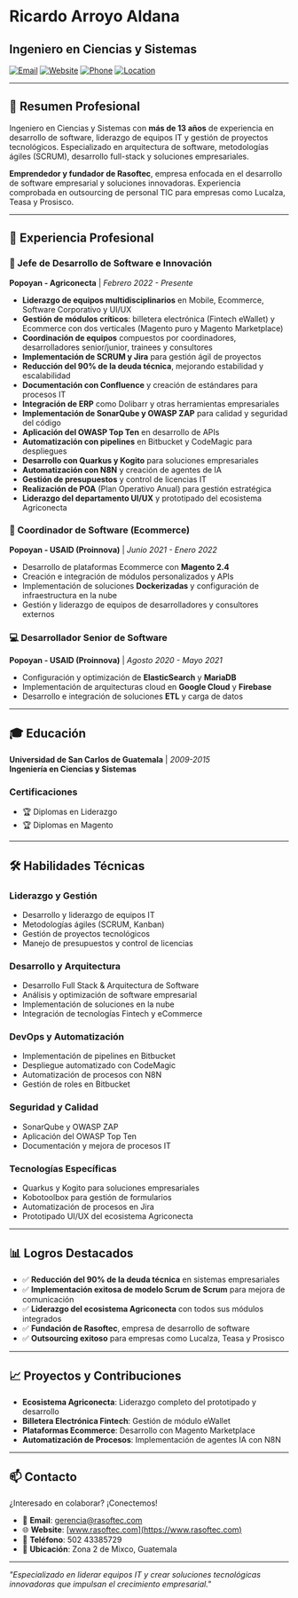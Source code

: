 # Ricardo Arroyo Aldana
## Ingeniero en Ciencias y Sistemas

[![Email](https://img.shields.io/badge/Email-gerencia@rasoftec.com-blue?style=flat-square&logo=gmail)](mailto:gerencia@rasoftec.com)
[![Website](https://img.shields.io/badge/Website-rasoftec.com-green?style=flat-square&logo=google-chrome)](https://www.rasoftec.com)
[![Phone](https://img.shields.io/badge/Phone-502_43385729-orange?style=flat-square&logo=phone)](tel:+50243385729)
[![Location](https://img.shields.io/badge/Location-Zona_2_Mixco,_Guatemala-red?style=flat-square&logo=google-maps)](https://maps.google.com/?q=Zona+2+Mixco+Guatemala)

---

## 🚀 Resumen Profesional

Ingeniero en Ciencias y Sistemas con **más de 13 años** de experiencia en desarrollo de software, liderazgo de equipos IT y gestión de proyectos tecnológicos. Especializado en arquitectura de software, metodologías ágiles (SCRUM), desarrollo full-stack y soluciones empresariales.

**Emprendedor y fundador de Rasoftec**, empresa enfocada en el desarrollo de software empresarial y soluciones innovadoras. Experiencia comprobada en outsourcing de personal TIC para empresas como Lucalza, Teasa y Prosisco.

---

## 💼 Experiencia Profesional

### 🎯 Jefe de Desarrollo de Software e Innovación
**Popoyan - Agriconecta** | *Febrero 2022 - Presente*

- **Liderazgo de equipos multidisciplinarios** en Mobile, Ecommerce, Software Corporativo y UI/UX
- **Gestión de módulos críticos**: billetera electrónica (Fintech eWallet) y Ecommerce con dos verticales (Magento puro y Magento Marketplace)
- **Coordinación de equipos** compuestos por coordinadores, desarrolladores senior/junior, trainees y consultores
- **Implementación de SCRUM y Jira** para gestión ágil de proyectos
- **Reducción del 90% de la deuda técnica**, mejorando estabilidad y escalabilidad
- **Documentación con Confluence** y creación de estándares para procesos IT
- **Integración de ERP** como Dolibarr y otras herramientas empresariales
- **Implementación de SonarQube y OWASP ZAP** para calidad y seguridad del código
- **Aplicación del OWASP Top Ten** en desarrollo de APIs
- **Automatización con pipelines** en Bitbucket y CodeMagic para despliegues
- **Desarrollo con Quarkus y Kogito** para soluciones empresariales
- **Automatización con N8N** y creación de agentes de IA
- **Gestión de presupuestos** y control de licencias IT
- **Realización de POA** (Plan Operativo Anual) para gestión estratégica
- **Liderazgo del departamento UI/UX** y prototipado del ecosistema Agriconecta

### 🛒 Coordinador de Software (Ecommerce)
**Popoyan - USAID (Proinnova)** | *Junio 2021 - Enero 2022*

- Desarrollo de plataformas Ecommerce con **Magento 2.4**
- Creación e integración de módulos personalizados y APIs
- Implementación de soluciones **Dockerizadas** y configuración de infraestructura en la nube
- Gestión y liderazgo de equipos de desarrolladores y consultores externos

### 💻 Desarrollador Senior de Software
**Popoyan - USAID (Proinnova)** | *Agosto 2020 - Mayo 2021*

- Configuración y optimización de **ElasticSearch** y **MariaDB**
- Implementación de arquitecturas cloud en **Google Cloud** y **Firebase**
- Desarrollo e integración de soluciones **ETL** y carga de datos

---

## 🎓 Educación

**Universidad de San Carlos de Guatemala** | *2009-2015*  
**Ingeniería en Ciencias y Sistemas**

### Certificaciones
- 🏆 Diplomas en Liderazgo
- 🏆 Diplomas en Magento

---

## 🛠️ Habilidades Técnicas

### **Liderazgo y Gestión**
- Desarrollo y liderazgo de equipos IT
- Metodologías ágiles (SCRUM, Kanban)
- Gestión de proyectos tecnológicos
- Manejo de presupuestos y control de licencias

### **Desarrollo y Arquitectura**
- Desarrollo Full Stack & Arquitectura de Software
- Análisis y optimización de software empresarial
- Implementación de soluciones en la nube
- Integración de tecnologías Fintech y eCommerce

### **DevOps y Automatización**
- Implementación de pipelines en Bitbucket
- Despliegue automatizado con CodeMagic
- Automatización de procesos con N8N
- Gestión de roles en Bitbucket

### **Seguridad y Calidad**
- SonarQube y OWASP ZAP
- Aplicación del OWASP Top Ten
- Documentación y mejora de procesos IT

### **Tecnologías Específicas**
- Quarkus y Kogito para soluciones empresariales
- Kobotoolbox para gestión de formularios
- Automatización de procesos en Jira
- Prototipado UI/UX del ecosistema Agriconecta

---

## 📊 Logros Destacados

- ✅ **Reducción del 90% de la deuda técnica** en sistemas empresariales
- ✅ **Implementación exitosa de modelo Scrum de Scrum** para mejora de comunicación
- ✅ **Liderazgo del ecosistema Agriconecta** con todos sus módulos integrados
- ✅ **Fundación de Rasoftec**, empresa de desarrollo de software
- ✅ **Outsourcing exitoso** para empresas como Lucalza, Teasa y Prosisco

---

## 📈 Proyectos y Contribuciones

- **Ecosistema Agriconecta**: Liderazgo completo del prototipado y desarrollo
- **Billetera Electrónica Fintech**: Gestión de módulo eWallet
- **Plataformas Ecommerce**: Desarrollo con Magento Marketplace
- **Automatización de Procesos**: Implementación de agentes IA con N8N

---

## 📫 Contacto

¿Interesado en colaborar? ¡Conectemos!

- 📧 **Email**: [gerencia@rasoftec.com](mailto:gerencia@rasoftec.com)
- 🌐 **Website**: [www.rasoftec.com](https://www.rasoftec.com)
- 📱 **Teléfono**: 502 43385729
- 📍 **Ubicación**: Zona 2 de Mixco, Guatemala

---

*"Especializado en liderar equipos IT y crear soluciones tecnológicas innovadoras que impulsan el crecimiento empresarial."*
